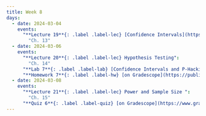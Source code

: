 ```yaml
---
title: Week 8
days:
  - date: 2024-03-04
    events:
      "**Lecture 19**{: .label .label-lec} [Confidence Intervals](https://ph142-ucb.github.io/sp24/src/lec/l19-confidence.pdf)([recording](https://bcourses.berkeley.edu/courses/1532521/pages/l19)) ":
        "Ch. 13"
  - date: 2024-03-06
    events:
      "**Lecture 20**{: .label .label-lec} Hypothesis Testing":
        "Ch. 14"
      "**Lab 7**{: .label .label-lab} [Confidence Intervals and P-Hacking](https://publichealth.datahub.berkeley.edu/hub/user-redirect/git-pull?repo=https%3A%2F%2Fgithub.com%2Fph142-ucb%2Fph142-sp24&urlpath=rstudio%2F&branch=main) (Due Mar. 12th)":
      "**Homework 7**{: .label .label-hw} [on Gradescope](https://publichealth.datahub.berkeley.edu/hub/user-redirect/git-pull?repo=https%3A%2F%2Fgithub.com%2Fph142-ucb%2Fph142-sp24&urlpath=rstudio%2F&branch=main) ":
  - date: 2024-03-08
    events:
      "**Lecture 21**{: .label .label-lec} Power and Sample Size ": 
        "Ch. 15"
      "**Quiz 6**{: .label .label-quiz} [on Gradescope](https://www.gradescope.com/courses/704333) (Due Mar. 9th, 12PM noon PST)":
---
```

